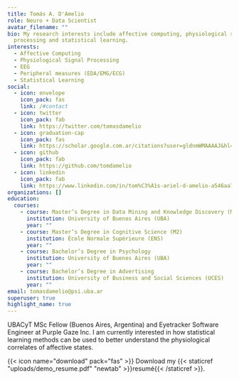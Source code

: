 ```yaml
---
title: Tomás A. D'Amelio
role: Neuro + Data Scientist
avatar_filename: ""
bio: My research interests include affective computing, physiological signal
  processing and statistical learning.
interests:
  - Affective Computing
  - Physiological Signal Processing
  - EEG
  - Peripheral measures (EDA/EMG/ECG)
  - Statistical Learning
social:
  - icon: envelope
    icon_pack: fas
    link: /#contact
  - icon: twitter
    icon_pack: fab
    link: https://twitter.com/tomasdamelio
  - icon: graduation-cap
    icon_pack: fas
    link: https://scholar.google.com.ar/citations?user=gldnmWMAAAAJ&hl=en
  - icon: github
    icon_pack: fab
    link: https://github.com/tomdamelio
  - icon: linkedin
    icon_pack: fab
    link: https://www.linkedin.com/in/tom%C3%A1s-ariel-d-amelio-a546aa7a/
organizations: []
education:
  courses:
    - course: Master’s Degree in Data Mining and Knowledge Discovery (M1+M2)
      institution: University of Buenos Aires (UBA)
      year: ""
    - course: Master’s Degree in Cognitive Science (M2)
      institution: École Normale Supérieure (ENS)
      year: ""
    - course: Bachelor’s Degree in Psychology
      institution: University of Buenos Aires (UBA)
      year: ""
    - course: Bachelor’s Degree in Advertising
      institution: University of Business and Social Sciences (UCES)
      year: ""
email: tomasdamelio@psi.uba.ar
superuser: true
highlight_name: true
---
```

UBACyT MSc Fellow (Buenos Aires, Argentina) and Eyetracker Software Engineer at Purple Gaze Inc. I am currently interested in how statistical learning methods can be used to better understand the physiological correlates of affective states.

{{< icon name="download" pack="fas" >}} Download my {{< staticref "uploads/demo_resume.pdf" "newtab" >}}resumé{{< /staticref >}}.